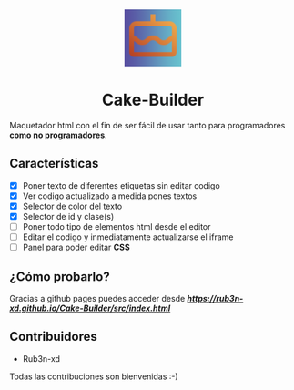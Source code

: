 <div align="center">

<img src="Logo.png" alt="logo" width="100px" height="100px">
  
# Cake-Builder
  
</div>

Maquetador html con el fin de ser fácil de usar tanto para programadores **como no programadores**.

## Características

- [x] Poner texto de diferentes etiquetas sin editar codigo
- [x] Ver codigo actualizado a medida pones textos
- [x] Selector de color del texto
- [x] Selector de id y clase(s)
- [ ] Poner todo tipo de elementos html desde el editor
- [ ] Editar el codigo y inmediatamente actualizarse el iframe
- [ ] Panel para poder editar **CSS**

## ¿Cómo probarlo?

Gracias a github pages puedes acceder desde ***https://rub3n-xd.github.io/Cake-Builder/src/index.html***

## Contribuidores

- Rub3n-xd

Todas las contribuciones son bienvenidas :-)
